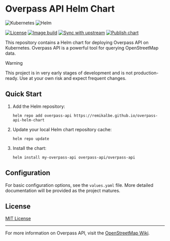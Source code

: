 # Overpass API Helm Chart

![Kubernetes](https://img.shields.io/badge/Kubernetes-3069DE?style=for-the-badge&logo=kubernetes&logoColor=white)
![Helm](https://img.shields.io/badge/Helm-277A9F?style=for-the-badge&logo=helm&logoColor=white)

[![License](https://img.shields.io/github/license/remikalbe/overpass-api-helm-chart?style=for-the-badge)](LICENSE)
[![Image build](https://img.shields.io/github/actions/workflow/status/remikalbe/overpass-api-helm-chart/.github%2Fworkflows%2Fpublish-image.yaml?style=for-the-badge&label=image%20build
)](https://github.com/RemiKalbe/overpass-api-helm-chart/actions/workflows/publish-image.yaml)
[![Sync with upstream](https://img.shields.io/github/actions/workflow/status/remikalbe/overpass-api-helm-chart/.github%2Fworkflows%2Fsync.yaml?style=for-the-badge&label=sync%20with%20upstream
)](https://github.com/RemiKalbe/overpass-api-helm-chart/actions/workflows/sync.yaml)
[![Publish chart](https://img.shields.io/github/actions/workflow/status/remikalbe/overpass-api-helm-chart/.github%2Fworkflows%2Fpublish-chart.yaml?style=for-the-badge&label=publish%20chart
)](https://github.com/RemiKalbe/overpass-api-helm-chart/actions/workflows/publish-chart.yaml)


This repository contains a Helm chart for deploying Overpass API on Kubernetes. Overpass API is a powerful tool for querying OpenStreetMap data.

> [!WARNING]
> This project is in very early stages of development and is not production-ready. Use at your own risk and expect frequent changes.

## Quick Start

1. Add the Helm repository:
   ```console
   helm repo add overpass-api https://remikalbe.github.io/overpass-api-helm-chart
   ```

2. Update your local Helm chart repository cache:
   ```console
   helm repo update
   ```

3. Install the chart:
   ```console
   helm install my-overpass-api overpass-api/overpass-api
   ```

## Configuration

For basic configuration options, see the `values.yaml` file. More detailed documentation will be provided as the project matures.

## License

[MIT License](LICENSE)

---

For more information on Overpass API, visit the [OpenStreetMap Wiki](https://wiki.openstreetmap.org/wiki/Overpass_API).